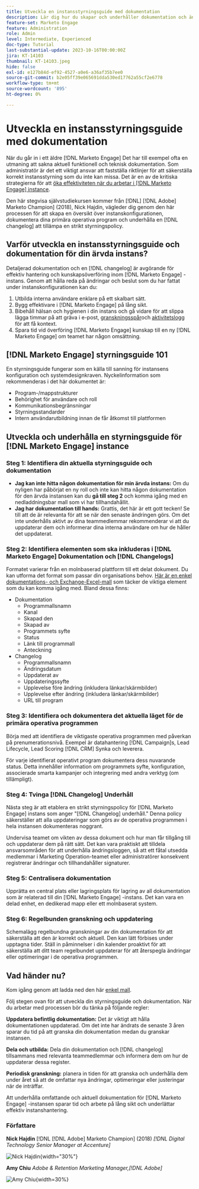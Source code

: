 ```yaml
---
title: Utveckla en instansstyrningsguide med dokumentation
description: Lär dig hur du skapar och underhåller dokumentation och ändringsloggar för [!DNL Marketo Engage] -instans. Detta sparar inte bara tid för teamets kunskapsdelning utan förbättrar även hälsan och effektiviteten i instansen.
feature-set: Marketo Engage
feature: Administration
role: Admin
level: Intermediate, Experienced
doc-type: Tutorial
last-substantial-update: 2023-10-16T00:00:00Z
jira: KT-14103
thumbnail: KT-14103.jpeg
hide: false
exl-id: e127b84d-ef92-4527-a0e6-a36af35b7ee0
source-git-commit: b2e05ff39e065691dda530ed17762a55cf2e6778
workflow-type: tm+mt
source-wordcount: '895'
ht-degree: 0%

---
```


# Utveckla en instansstyrningsguide med dokumentation

När du går in i ett äldre [!DNL Marketo Engage] Det har till exempel ofta en utmaning att sakna aktuell funktionell och teknisk dokumentation. Som administratör är det ett viktigt ansvar att fastställa riktlinjer för att säkerställa korrekt instansstyrning som du inte kan missa. Det är en av de kritiska strategierna för att [öka effektiviteten när du arbetar i [!DNL Marketo Engage] instance](https://nation.marketo.com/t5/champion-program-blogs/3-tips-to-increase-your-efficiency-in-an-inherited-instance/ba-p/247582).

Den här stegvisa självstudiekursen kommer från [!DNL] [!DNL Adobe] Marketo Champion] (2018), Nick Hajdin, vägleder dig genom den här processen för att skapa en översikt över instanskonfigurationen, dokumentera dina primära operativa program och underhålla en [!DNL changelog] att tillämpa en strikt styrningspolicy.

## Varför utveckla en instansstyrningsguide och dokumentation för din ärvda instans?

Detaljerad dokumentation och en [!DNL changelog] är avgörande för effektiv hantering och kunskapsöverföring inom [!DNL Marketo Engage] -instans. Genom att hålla reda på ändringar och beslut som du har fattat under instanskonfigurationen kan du:

1. Utbilda interna användare enklare på ett skalbart sätt.
2. Bygg effektivare i [!DNL Marketo Engage] på lång sikt.
3. Bibehåll hälsan och hygienen i din instans och gå vidare för att slippa lägga timmar på att gräva i e-post, [granskningsspår](https://experienceleague.adobe.com/docs/marketo/using/product-docs/administration/audit-trail/audit-trail-overview.html)och [aktivitetslogg](https://experienceleague.adobe.com/docs/marketo/using/product-docs/core-marketo-concepts/smart-lists-and-static-lists/managing-people-in-smart-lists/locate-the-activity-log-for-a-person.html) för att få kontext.
4. Spara tid vid överföring [!DNL Marketo Engage] kunskap till en ny [!DNL Marketo Engage] om teamet har någon omsättning.

## [!DNL Marketo Engage] styrningsguide 101

En styrningsguide fungerar som en källa till sanning för instansens konfiguration och systemdesignkraven. Nyckelinformation som rekommenderas i det här dokumentet är:

* Program-/mappstrukturer
* Behörighet för användare och roll
* Kommunikationsbegränsningar
* Styrningsstandarder
* Intern användarutbildning innan de får åtkomst till plattformen

## Utveckla och underhålla en styrningsguide för [!DNL Marketo Engage] instance

### Steg 1: Identifiera din aktuella styrningsguide och dokumentation

* **Jag kan inte hitta någon dokumentation för min ärvda instans:** Om du nyligen har påbörjat en ny roll och inte kan hitta någon dokumentation för den ärvda instansen kan du **gå till steg 2** och komma igång med en nedladdningsbar mall som vi har tillhandahållit.
* **Jag har dokumentation till hands:** Grattis, det här är ett gott tecken! Se till att de är relevanta för att se när den senaste ändringen görs. Om det inte underhålls aktivt av dina teammedlemmar rekommenderar vi att du uppdaterar dem och informerar dina interna användare om hur de håller det uppdaterat.

### Steg 2: Identifiera elementen som ska inkluderas i [!DNL Marketo Engage] Dokumentation och [!DNL Changelogs]

Formatet varierar från en molnbaserad plattform till ett delat dokument. Du kan utforma det format som passar din organisations behov. [Här är en enkel dokumentations- och Exchange-Excel-mall](/help/marketo-tutorial-inherited-instance/_assets/downloads/Adobe_Marketo_Engage_Inherited_Instance_Documentation-Changlog.xlsx) som täcker de viktiga element som du kan komma igång med. Bland dessa finns:

* Dokumentation
   * Programmallsnamn
   * Kanal
   * Skapad den
   * Skapad av
   * Programmets syfte
   * Status
   * Länk till programmall
   * Anteckning
* Changelog
   * Programmallsnamn
   * Ändringsdatum
   * Uppdaterat av
   * Uppdateringssyfte
   * Upplevelse före ändring (inkludera länkar/skärmbilder)
   * Upplevelse efter ändring (inkludera länkar/skärmbilder)
   * URL till program

### Steg 3: Identifiera och dokumentera det aktuella läget för de primära operativa programmen

Börja med att identifiera de viktigaste operativa programmen med påverkan på prenumerationsnivå. Exempel är datahantering [!DNL Campaign]s, Lead Lifecycle, Lead Scoring [!DNL CRM] Synka och leverera.

För varje identifierat operativt program dokumentera dess nuvarande status. Detta innehåller information om programmets syfte, konfiguration, associerade smarta kampanjer och integrering med andra verktyg (om tillämpligt).

### Steg 4: Tvinga [!DNL Changelog] Underhåll

Nästa steg är att etablera en strikt styrningspolicy för [!DNL Marketo Engage] instans som anger &quot;[!DNL Changelog] underhåll.&quot; Denna policy säkerställer att alla uppdateringar som görs av de operativa programmen i hela instansen dokumenteras noggrant.

Undervisa teamet om vikten av dessa dokument och hur man får tillgång till och uppdaterar dem på rätt sätt. Det kan vara praktiskt att tilldela ansvarsområden för att underhålla ändringsloggen, så att ett fåtal utsedda medlemmar i Marketing Operation-teamet eller administratörer konsekvent registrerar ändringar och tillhandahåller signaturer.

### Steg 5: Centralisera dokumentation

Upprätta en central plats eller lagringsplats för lagring av all dokumentation som är relaterad till din [!DNL Marketo Engage] -instans. Det kan vara en delad enhet, en dedikerad mapp eller ett molnbaserat system.

### Steg 6: Regelbunden granskning och uppdatering

Schemalägg regelbundna granskningar av din dokumentation för att säkerställa att den är korrekt och aktuell. Den kan lätt förbises under upptagna tider. Ställ in påminnelser i din kalender proaktivt för att säkerställa att ditt team regelbundet uppdaterar för att återspegla ändringar eller optimeringar i de operativa programmen.

## Vad händer nu?

Kom igång genom att ladda ned den här [enkel mall](/help/marketo-tutorial-inherited-instance/_assets/downloads/Adobe_Marketo_Engage_Inherited_Instance_Documentation-Changlog.xlsx).

Följ stegen ovan för att utveckla din styrningsguide och dokumentation. När du arbetar med processen bör du tänka på följande regler:

**Uppdatera befintlig dokumentation:**
Det är viktigt att hålla dokumentationen uppdaterad. Om det inte har ändrats de senaste 3 åren sparar du tid på att granska din dokumentation medan du granskar instansen.

**Dela och utbilda:**
Dela din dokumentation och [!DNL changelog] tillsammans med relevanta teammedlemmar och informera dem om hur de uppdaterar dessa register.

**Periodisk granskning:** planera in tiden för att granska och underhålla dem under året så att de omfattar nya ändringar, optimeringar eller justeringar när de inträffar.

Att underhålla omfattande och aktuell dokumentation för [!DNL Marketo Engage] -instansen sparar tid och arbete på lång sikt och underlättar effektiv instanshantering.

### Författare

**Nick Hajdin**
[!DNL [!DNL Adobe] Marketo Champion] (2018)
*[!DNL Digital Technology Senior Manager at Accenture]*

![Nick Hajdin](/help/marketo-tutorial-inherited-instance/_assets/authors/Customer_Author_Nicholas_Hajdin.png){width="30%"}

**Amy Chiu**
*Adobe &amp; Retention Marketing Manager,[!DNL Adobe]*

![Amy Chiu](/help/marketo-tutorial-inherited-instance/_assets/authors/Adobe_Author_Amy_Chiu.png){width=30%}
